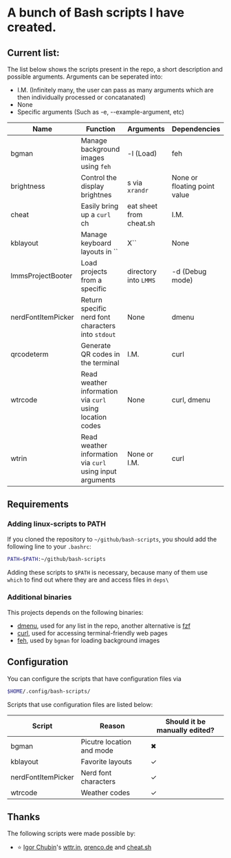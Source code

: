 # A bunch of Bash scripts I have created.

## Current list:

The list below shows the scripts present in the repo, a short description and possible arguments.
Arguments can be seperated into:

- I.M. (Infinitely many, the user can pass as many arguments which are then individually processed or concatanated)
- None
- Specific arguments (Such as -e, --example-argument, etc)

| Name               | Function                                                    | Arguments                    | Dependencies             |
| -                  | -                                                           | -                            | -                        |
| bgman              | Manage background images using ``feh``                      | -l (Load)                    | feh                      |
| brightness         | Control the display brightnes                             |s via ``xrandr``               | None or floating point value | X (xrandr)               |
| cheat              | Easily bring up a ``curl`` ch                             |eat sheet from cheat.sh        | I.M.                         | curl                     |
| kblayout           | Manage keyboard layouts in ``                             |X``                            | None                         | X (setxkbmap, localectl) |
| lmmsProjectBooter  | Load projects from a specific                             | directory into ``LMMS``       | -d (Debug mode)              | dmenu, lmms              |
| nerdFontItemPicker | Return specific nerd font characters into `stdout`          | None                         | dmenu                    |
| qrcodeterm         | Generate QR codes in the terminal                           | I.M.                         | curl                     |
| wtrcode            | Read weather information via ``curl`` using location codes  | None                         | curl, dmenu              |
| wtrin              | Read weather information via ``curl`` using input arguments | None or I.M.                 | curl                     |

## Requirements

### Adding linux-scripts to PATH

If you cloned the repository to `~/github/bash-scripts`, you should add the following line to your `.bashrc`:

```sh
PATH=$PATH:~/github/bash-scripts
```

Adding these scripts to ``$PATH`` is necessary, because many of them use ``which`` to find out where they are and access files in ``deps\``

### Additional binaries

This projects depends on the following binaries:

- [dmenu](https://tools.suckless.org/dmenu/), used for any list in the repo, another alternative is [fzf](https://github.com/junegunn/fzf)
- [curl](https://curl.se/), used for accessing terminal-friendly web pages
- [feh](https://github.com/derf/feh), used by ``bgman`` for loading background images

## Configuration

You can configure the scripts that have configuration files via
```sh
$HOME/.config/bash-scripts/
```

Scripts that use configuration files are listed below:

| Script             | Reason                    | Should it be manually edited? |
| -                  | -                         | -                             |
| bgman              | Picutre location and mode | ✖                             |
| kblayout           | Favorite layouts          | ✓                             |
| nerdFontItemPicker | Nerd font characters      | ✓                             |
| wtrcode            | Weather codes             | ✓                             |

## Thanks

The following scripts were made possible by:

- ⭐ [Igor Chubin](https://github.com/chubin)'s [wttr.in](https://github.com/chubin/wttr.in), [qrenco.de](https://github.com/chubin/qrenco.de) and [cheat.sh](https://github.com/chubin/cheat.sh)

